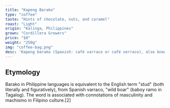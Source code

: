 ```yaml
---
title: "Kapeng Barako"
type: "coffee"
taste: "Hints of chocolate, nuts, and caramel"
roast: "Light"
origin: "Kalinga, Philippines"
grown: "Cordillera Growers"
price: "$0"
weight: "250g"
img: "coffee-bag.png"
desc: 'Kapeng barako (Spanish: café varraco or café verraco), also known as Barako coffee or Batangas coffee, is a coffee varietal grown in the Philippines, particularly in the provinces of Batangas and Cavite. It belongs to the species Coffea liberica. The term is also used to refer to all coffee coming from those provinces. Barako in the languages of the Philippines means "stud", and is associated with the image of masculinity. Barako has a strong flavor and fragrance reminiscent of aniseed.'
---
```


## Etymology

Barako in Philippine languages is equivalent to the English term "stud" (both literally and figuratively), from Spanish varraco, "wild boar" (baboy ramo in Tagalog). The word is associated with connotations of masculinity and machismo in Filipino culture.[2]
